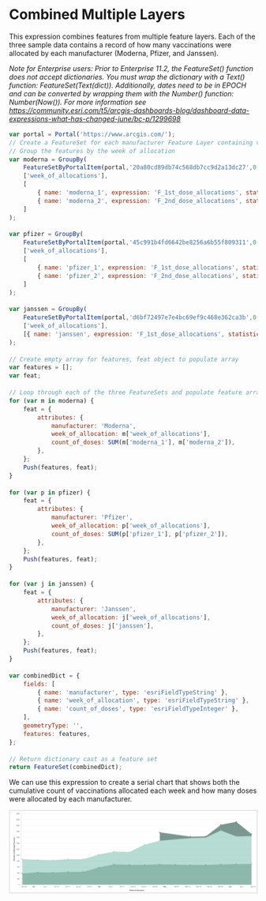# Combined Multiple Layers 

This expression combines features from multiple feature layers. Each of the three sample data contains a record of how many vaccinations were allocated by each manufacturer (Moderna, Pfizer, and Janssen).     

_Note for Enterprise users: Prior to Enterprise 11.2, the FeatureSet() function does not accept dictionaries. You must wrap the dictionary with a Text() function: FeatureSet(Text(dict)). Additionally, dates need to be in EPOCH and can be converted by wrapping them with the Number() function: Number(Now()). For more information see https://community.esri.com/t5/arcgis-dashboards-blog/dashboard-data-expressions-what-has-changed-june/bc-p/1299698_

```js
var portal = Portal('https://www.arcgis.com/');
// Create a FeatureSet for each manufacturer Feature Layer containing vaccination allocation data. 
// Group the features by the week of allocation 
var moderna = GroupBy(
    FeatureSetByPortalItem(portal,'20a80cd89db74c568db7cc9d2a13dc27',0,['*'],false),
    ['week_of_allocations'],
    [
        { name: 'moderna_1', expression: 'F_1st_dose_allocations', statistic: 'SUM' },
        { name: 'moderna_2', expression: 'F_2nd_dose_allocations', statistic: 'SUM' },
    ]
);

var pfizer = GroupBy(
    FeatureSetByPortalItem(portal,'45c991b4fd6642be8256a6b55f809311',0,['*'],false),
    ['week_of_allocations'],
    [
        { name: 'pfizer_1', expression: 'F_1st_dose_allocations', statistic: 'SUM' },
        { name: 'pfizer_2', expression: 'F_2nd_dose_allocations', statistic: 'SUM' },
    ]
);

var janssen = GroupBy(
    FeatureSetByPortalItem(portal,'d6bf72497e7e4bc69ef9c468e362ca3b',0,['*'],false),
    ['week_of_allocations'],
    [{ name: 'janssen', expression: 'F_1st_dose_allocations', statistic: 'SUM' }]
);

// Create empty array for features, feat object to populate array
var features = [];
var feat;

// Loop through each of the three FeatureSets and populate feature array.
for (var m in moderna) {
    feat = {
        attributes: {
            manufacturer: 'Moderna',
            week_of_allocation: m['week_of_allocations'],
            count_of_doses: SUM(m['moderna_1'], m['moderna_2']),
        },
    };
    Push(features, feat);
}

for (var p in pfizer) {
    feat = {
        attributes: {
            manufacturer: 'Pfizer',
            week_of_allocation: p['week_of_allocations'],
            count_of_doses: SUM(p['pfizer_1'], p['pfizer_2']),
        },
    };
    Push(features, feat);
}

for (var j in janssen) {
    feat = {
        attributes: {
            manufacturer: 'Janssen',
            week_of_allocation: j['week_of_allocations'],
            count_of_doses: j['janssen'],
        },
    };
    Push(features, feat);
}

var combinedDict = {
    fields: [
        { name: 'manufacturer', type: 'esriFieldTypeString' },
        { name: 'week_of_allocation', type: 'esriFieldTypeString' },
        { name: 'count_of_doses', type: 'esriFieldTypeInteger' },
    ],
    geometryType: '',
    features: features,
};

// Return dictionary cast as a feature set 
return FeatureSet(combinedDict);

```

We can use this expression to create a serial chart that shows both the cumulative count of vaccinations allocated each week and how many doses were allocated by each manufacturer. 

![Serial chart](./images/combined-serial-chart.png)
